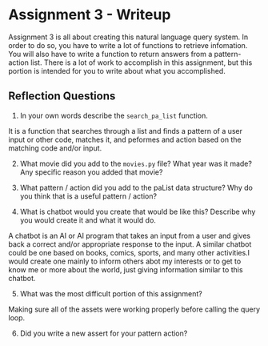 # Assignment 3 - Writeup

Assignment 3 is all about creating this natural language query system.  In order to do so, you have to write a lot of functions to retrieve infomation.  You will also have to write a function to return answers from a pattern-action list.  There is a lot of work to accomplish in this assignment, but this portion is intended for you to write about what you accomplished.

## Reflection Questions
1. In your own words describe the `search_pa_list` function.

It is a function that searches through a list and finds a pattern of a user input or other code, matches it, and peformes and action based on the matching code and/or input.

2. What movie did you add to the `movies.py` file?  What year was it made? Any specific reason you added that movie?


3. What pattern / action did you add to the paList data structure?  Why do you think that is a useful pattern / action?


4. What is chatbot would you create that would be like this?  Describe why you would create it and what it would do.

A chatbot is an AI or AI program that takes an input from a user and gives back a correct and/or appropriate response to the input. A similar chatbot could be one based on books, comics, sports, and many other activities.I would create one mainly to inform others abot my interests or to get to know me or more about the world, just giving information similar to this chatbot.

5. What was the most difficult portion of this assignment?

Making sure all of the assets were working properly before calling the query loop.

6. Did you write a new assert for your pattern action?



